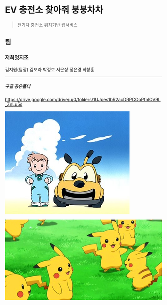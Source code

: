 # EV 충전소 찾아줘 붕붕차차

> 전기차 충전소 위치기반 웹서비스



## 팀

### 저희멋지조

김지원(팀장) 김보라 박정호 서은상 정은경 최창훈

---

##### 구글 공유폴더

https://drive.google.com/drive/u/0/folders/1UJpes1bR2acDRPCOoPfnlOV9L_ZnLu5s



![bungbungchacha](README.assets/bung.jpg)

![bungbungchacha](README.assets/pika.png)




